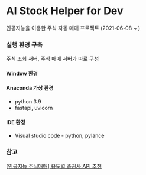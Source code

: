 # AI Stock Helper for Dev

인공지능을 이용한 주식 자동 매매 프로젝트 (2021-06-08 ~ )



### 실행 환경 구축

주식 조회 서버, 주식 매매 서버가 따로 구성

#### Window 환경

#### Anaconda 가상 환경

- python 3.9
- fastapi, uvicorn

#### IDE 환경

- Visual studio code - python, pylance



### 참고

[[인공지능 주식매매] 용도별 증권사 API 추천](https://ai-trader.tistory.com/49)
